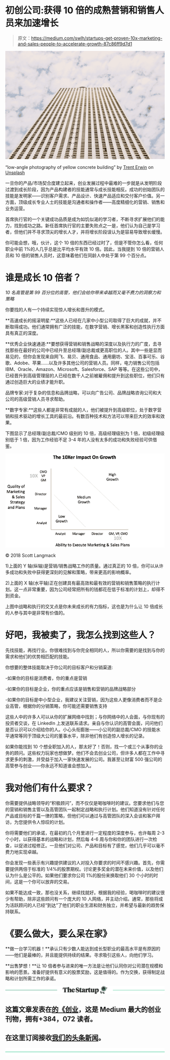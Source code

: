 # 初创公司:获得 10 倍的成熟营销和销售人员来加速增长

> 原文：<https://medium.com/swlh/startups-get-proven-10x-marketing-and-sales-people-to-accelerate-growth-87c86ff9d7d1>

![](img/467e30bc86094c4030a8c85fcb8bca55.png)

“low-angle photography of yellow concrete building” by [Trent Erwin](https://unsplash.com/@tjerwin?utm_source=medium&utm_medium=referral) on [Unsplash](https://unsplash.com?utm_source=medium&utm_medium=referral)

一旦你的产品/市场契合度建立起来，创业发展过程中最难的一步就是从发明阶段过渡到成长阶段，因为产品构建者的技能通常与成长技能相反。成功的创始团队的技能是发明家——识别客户需求、产品设计、快速产品适应和交付客户价值。另一方面，顶级成长专业人士的技能是沟通者和操作者——高度精细化的营销、销售和业务运营。

首席执行官的一个关键成功品质是成为如饥似渴的学习者，不断寻求扩展他们的能力，找到成功之路。新任首席执行官的主要失败点之一是，他们认为自己是学习者，但他们并不寻求顶尖的增长人才，并将增长阶段误认为是容易导致增长缓慢。

你可能会想，哦，伙计，这个 10 倍的东西已经过时了，但是不管你怎么看，任何职业中前 1%的人几乎总是比平均水平有效 10 倍。因此，当我提到 10 倍的营销人员和 10 倍的销售人员时，这意味着他们在同龄人中处于第 99 个百分点。

# 谁是成长 10 倍者？

*10 名高管是第 99 百分位的高管，他们会给你带来卓越而又毫不费力的洞察力和策略*

你要找的人有一个持续实现惊人增长和晋升的模式。

**高速成长的摇滚明星:**这些人已经在几家中小型公司取得了巨大的成就，并不断取得成功。他们通常拥有广泛的技能，在数字营销、增长黑客和创造性执行方面具有真正的深度。

**优秀企业快速通道:**要想获得营销和销售战略的深度以及执行力的广度，去寻找那些在最好的公司中已经升至总经理/副总裁或更高职位的人。其中一些是显而易见的，但你会发现来自网飞、易贝、通用食品、通用磨坊、宝洁、百事可乐、谷歌、Adobe、苹果……以及许多其他公司的营销人员。同样，电力销售公司包括 IBM、Oracle、Amazon、Microsoft、Salesforce、SAP 等等。在这些公司中，已经晋升到高级管理层的人已经在数千人之前被雇佣和提升到这些职位，他们只有通过创造巨大的业绩才能升职。

品牌专家:对于复杂的信息和品牌战略，可以向广告公司、品牌战略咨询公司和大公司的高级营销人员寻求帮助。

**数字专家:**这些人都是非常有成就的人，他们被提升到高级职位，处于数字营销和技术驱动的增长工具的最前沿。有数百种技术和方法可以带来巨大的效率和效果。

下图显示了总经理/副总裁/CMO 级别的 10 倍，高级经理级别为 1 倍，初级经理级别低于 1 倍，因为工作经验不足 3-4 年的人没有太多的成功和失败经验可供借鉴。

![](img/c06c56856f4c0868097279add5634a79.png)

© 2018 Scott Langmack

1)上面的 Y 轴(纵轴)是营销/销售战略工作的质量。通过真正的 10 倍，你可以从许多成功和失败中获得更深刻的见解和策略，带来更高的影响概率。

2)上面的 X 轴(水平轴)正在创建具有最高效和最有效的营销和销售策略的执行计划。这一点非常重要，因为公司经常把所有的钱都花在低于标准的计划上，却得不到资金。

上图中战略和执行的交叉点是你未来成长的有力指标，这也是为什么让 10 倍成长的人参与其中是非常有价值的。

# 好吧，我被卖了，我怎么找到这些人？

先找技能，再找行业。你很难找到与你完全相同的人，所以你需要的是找到与你的需求和他们的优势相匹配的技能。

你想要的整体技能取决于你公司的目标客户和分销渠道:

-如果你的目标是消费者，你的重点是营销

-如果你的目标是企业，你的重点应该是销售和营销的品牌战略部分

-如果你的目标是中小型企业，我建议关注营销，因为这些人更像消费者而不是企业高管，根据你的分销策略，你可能还需要销售支持

这些人中的许多人可以从你的扩展网络中找到；与你网络中的人会面，与你现有的投资者交谈，在 LinkedIn 上发送联系请求。亲自与你认识的高管会面，问问他们是否认识可以介绍给你的人。小心头衔膨胀——小公司的副总裁/CMO 的技能水平通常等同于顶级大公司的董事水平，除非他们有创造惊人增长的记录。

如果你能找到 10 个想全职加入的人，那太好了！否则，找一个或三个从事你的业务的顾问。这些权力玩家也想做梦。他们不会去创业公司，但许多人都在工作中寻求更多的刺激，并受益于加入一家快速发展的公司。我甚至让财富 500 强公司的高管参与创业——你永远不知道谁会想加入。

# 我对他们有什么要求？

你需要提供战略领导的“积极顾问”，而不仅仅是喝咖啡时的建议。您要求他们与您的营销和销售主管以及高管团队一起制定战略和执行计划。他们知道没有针对任何产品或目标的千篇一律的策略，但他们可以通过与高管团队的深入会谈和客户拜访，为您提供令人惊叹的计划。

你将需要他们的承诺，在最初的几个月里进行一定程度的深度参与，也许每周 2-3 个小时，以获得基本的战略和计划，然后每 4-6 周与你和你的团队进行一次检查，以促进过程修正。一旦他们对公司、产品和目标有了感觉，他们几乎可以毫不费力地实现卓越。

你会发现一些表示有兴趣提供建议的人对投入你要求的时间不感兴趣。首先，你需要提供两倍于标准的 1/4%的股票期权。讨论更多奖金的潜在未来价值，以及他们认为什么是公平的。如果他们要求你公司 1%的股份来换取他们 30 个小时的时间，这是一个你可以放弃的交易。

如果不能达成一致，那也没关系，继续找就好。根据我的经验，喝咖啡时的建议很少有帮助，除非这些顾问有一个庞大的 10 人网络，并主动介绍。通常，那些将成为活跃顾问的人已经“到达”了他们的职业生涯和财务独立，并希望与最新的趋势保持联系。

# 《要么做大，要么呆在家》

**做一台学习机器！**承认只有少数人能达到成长型职业的最高水平是有原因的——他们是最棒的，并且能提供持续的结果。寻求吸引这些人，向他们学习。

**出售梦想！**让 10 倍者参与进来的唯一方法是让他们认同你对公司潜在规模和影响的愿景。准备好提供有意义的股票奖励，这是值得的。作为交换，获得制定战略和计划所需工作的承诺。

[![](img/308a8d84fb9b2fab43d66c117fcc4bb4.png)](https://medium.com/swlh)

## 这篇文章发表在[的《创业](https://medium.com/swlh)，这是 Medium 最大的创业刊物，拥有+384，072 读者。

## 在这里订阅接收[我们的头条新闻](http://growthsupply.com/the-startup-newsletter/)。

[![](img/b0164736ea17a63403e660de5dedf91a.png)](https://medium.com/swlh)